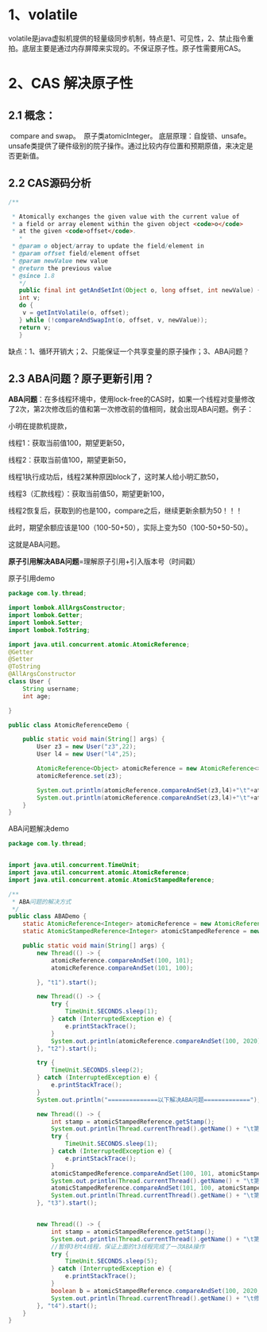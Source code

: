 # **1、volatile**

​	volatile是java虚拟机提供的轻量级同步机制，特点是1、可见性，2、禁止指令重拍。底层主要是通过内存屏障来实现的。
​	不保证原子性。原子性需要用CAS。

# **2、CAS 解决原子性**

## 2.1 概念：

​	compare and swap。
​	原子类atomicInteger。
​	底层原理：自旋锁、unsafe。  
​	unsafe类提供了硬件级别的院子操作。通过比较内存位置和预期原值，来决定是否更新值。

## 2.2 CAS源码分析

```java
/**

 * Atomically exchanges the given value with the current value of
 * a field or array element within the given object <code>o</code>
 * at the given <code>offset</code>.
   *
 * @param o object/array to update the field/element in
 * @param offset field/element offset
 * @param newValue new value
 * @return the previous value
 * @since 1.8
   */
   public final int getAndSetInt(Object o, long offset, int newValue) {
   int v;
   do {
   	v = getIntVolatile(o, offset);
   } while (!compareAndSwapInt(o, offset, v, newValue));
   return v;
   }
```

缺点：1、循环开销大；2、只能保证一个共享变量的原子操作；3、ABA问题？

## **2.3 ABA问题？原子更新引用？**

**ABA问题**：在多线程环境中，使用lock-free的CAS时，如果一个线程对变量修改了2次，第2次修改后的值和第一次修改前的值相同，就会出现ABA问题。例子：

小明在提款机提款，

线程1：获取当前值100，期望更新50，

线程2：获取当前值100，期望更新50，

线程1执行成功后，线程2某种原因block了，这时某人给小明汇款50，

线程3（汇款线程）：获取当前值50，期望更新100，

线程2恢复后，获取到的也是100，compare之后，继续更新余额为50！！！

此时，期望余额应该是100（100-50+50），实际上变为50（100-50+50-50）。

这就是ABA问题。

**原子引用解决ABA问题**=理解原子引用+引入版本号（时间戳）

原子引用demo

```java
package com.ly.thread;

import lombok.AllArgsConstructor;
import lombok.Getter;
import lombok.Setter;
import lombok.ToString;

import java.util.concurrent.atomic.AtomicReference;
@Getter
@Setter
@ToString
@AllArgsConstructor
class User {
    String username;
    int age;

}

public class AtomicReferenceDemo {

    public static void main(String[] args) {
        User z3 = new User("z3",22);
        User l4 = new User("l4",25);

        AtomicReference<Object> atomicReference = new AtomicReference<>();
        atomicReference.set(z3);

        System.out.println(atomicReference.compareAndSet(z3,l4)+"\t"+atomicReference.get().toString());
        System.out.println(atomicReference.compareAndSet(z3,l4)+"\t"+atomicReference.get().toString());
    }
}
```

ABA问题解决demo

```java
package com.ly.thread;


import java.util.concurrent.TimeUnit;
import java.util.concurrent.atomic.AtomicReference;
import java.util.concurrent.atomic.AtomicStampedReference;

/**
 * ABA问题的解决方式
 */
public class ABADemo {
    static AtomicReference<Integer> atomicReference = new AtomicReference<>(100);
    static AtomicStampedReference<Integer> atomicStampedReference = new AtomicStampedReference<>(100, 1);

    public static void main(String[] args) {
        new Thread(() -> {
            atomicReference.compareAndSet(100, 101);
            atomicReference.compareAndSet(101, 100);

        }, "t1").start();

        new Thread(() -> {
            try {
                TimeUnit.SECONDS.sleep(1);
            } catch (InterruptedException e) {
                e.printStackTrace();
            }
            System.out.println(atomicReference.compareAndSet(100, 2020) + "\t" + atomicReference.get());
        }, "t2").start();

        try {
            TimeUnit.SECONDS.sleep(2);
        } catch (InterruptedException e) {
            e.printStackTrace();
        }
        System.out.println("==============以下解决ABA问题=============");

        new Thread(() -> {
            int stamp = atomicStampedReference.getStamp();
            System.out.println(Thread.currentThread().getName() + "\t第一次版本号" + stamp);
            try {
                TimeUnit.SECONDS.sleep(1);
            } catch (InterruptedException e) {
                e.printStackTrace();
            }
            atomicStampedReference.compareAndSet(100, 101, atomicStampedReference.getStamp(), atomicStampedReference.getStamp() + 1);
            System.out.println(Thread.currentThread().getName() + "\t第二次版本号" + atomicStampedReference.getStamp());
            atomicStampedReference.compareAndSet(101, 100, atomicStampedReference.getStamp(), atomicStampedReference.getStamp() + 1);
            System.out.println(Thread.currentThread().getName() + "\t第三次版本号" + atomicStampedReference.getStamp());
        }, "t3").start();


        new Thread(() -> {
            int stamp = atomicStampedReference.getStamp();
            System.out.println(Thread.currentThread().getName() + "\t第一次版本号" + stamp);
            //暂停3秒t4线程，保证上面的t3线程完成了一次ABA操作
            try {
                TimeUnit.SECONDS.sleep(5);
            } catch (InterruptedException e) {
                e.printStackTrace();
            }
            boolean b = atomicStampedReference.compareAndSet(100, 2020, stamp, stamp + 1);
            System.out.println(Thread.currentThread().getName() + "\t修改结果:" + b + "\t当前最新实际版本号：" + atomicStampedReference.getStamp() + "\t当前实际最新值为：" + atomicStampedReference.getReference());
        }, "t4").start();
    }
}
```

